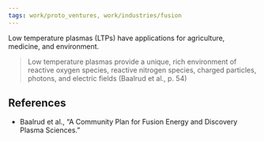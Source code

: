 ```yaml
---
tags: work/proto_ventures, work/industries/fusion
---
```


Low temperature plasmas (LTPs) have applications for agriculture, medicine, and environment.

>Low temperature plasmas provide a unique, rich environment of reactive oxygen species, reactive nitrogen species, charged particles, photons, and electric fields (Baalrud et al., p. 54)

## References
- Baalrud et al., “A Community Plan for Fusion Energy and Discovery Plasma Sciences.”